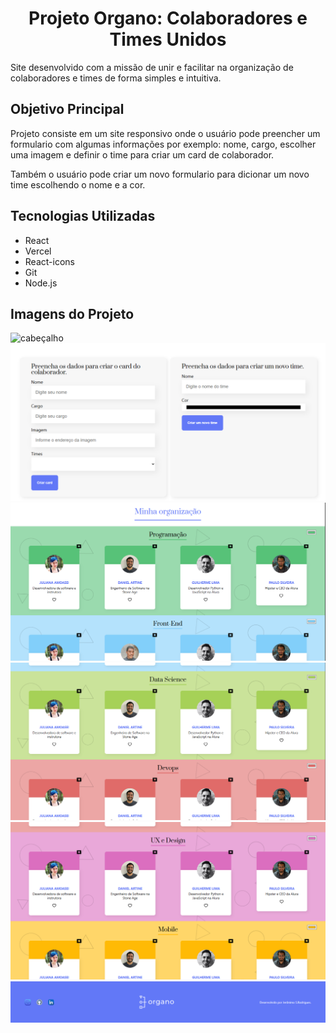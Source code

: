 <h1 align='center'>Projeto Organo: Colaboradores e Times Unidos</h1>

Site desenvolvido com a missão de unir e facilitar na organização de colaboradores e times de forma simples e intuitiva.

## Objetivo Principal
Projeto consiste em um site responsivo onde o usuário pode preencher um formulario com algumas informações por exemplo: nome, cargo, escolher uma imagem e definir o time para criar um card de colaborador.

Também o usuário pode criar um novo formulario para dicionar um novo time escolhendo o nome e a cor.

## Tecnologias Utilizadas
- React
- Vercel
- React-icons
- Git
- Node.js

## Imagens do Projeto
![cabeçalho](./src/assets/cabeçalho.png)
![formulario](./src/assets/formulario.png)
![equipes programação e front-end](./src/assets/equipes%20programação%20e%20front-end.png)
![equipes data science e devops](./src/assets/equipes%20data%20science%20e%20devops.png)
![equipes ux e design e mobile](./src/assets/equipes%20ux%20e%20design%20e%20mobile.png)
![rodape](./src/assets/rodape.png)
